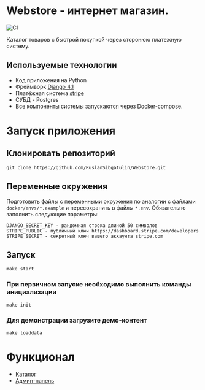 # Webstore - интернет магазин.
![CI](https://github.com/RuslanSibgatulin/Webstore/actions/workflows/test.yml/badge.svg)

Каталог товаров с быстрой покупкой через сторонюю платежную систему.

## Используемые технологии
- Код приложения на Python
- Фреймворк [Django 4.1](https://docs.djangoproject.com/en/4.1/)
- Платёжная система [stripe](https://stripe.com/docs/development/quickstart?lang=python#install-sdk)
- СУБД - Postgres
- Все компоненты системы запускаются через Docker-compose.

# Запуск приложения
## Клонировать репозиторий
    git clone https://github.com/RuslanSibgatulin/Webstore.git

## Переменные окружения
Подготовить файлы с переменными окружения по аналогии с файлами `docker/envs/*.example` и пересохранить в файлы `*.env`.
Обязательно заполнить следующие параметры:

    DJANGO_SECRET_KEY - рандомная строка длиной 50 символов
    STRIPE_PUBLIC - публичный ключ https://dashboard.stripe.com/developers
    STRIPE_SECRET - секретный ключ вашего аккаунта stripe.com

## Запуск
    make start

### При первичном запуске необходимо выполнить команды инициализации
    make init

### Для демонстрации загрузите демо-контент
    make loaddata


# Функционал
- [Каталог](http://<your-domain>/items/)
- [Админ-панель](http://<your-domain>/admin/)

